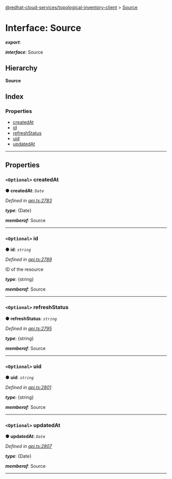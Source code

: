 [@redhat-cloud-services/topological-inventory-client](../README.md) > [Source](../interfaces/source.md)

# Interface: Source

*__export__*: 

*__interface__*: Source

## Hierarchy

**Source**

## Index

### Properties

* [createdAt](source.md#createdat)
* [id](source.md#id)
* [refreshStatus](source.md#refreshstatus)
* [uid](source.md#uid)
* [updatedAt](source.md#updatedat)

---

## Properties

<a id="createdat"></a>

### `<Optional>` createdAt

**● createdAt**: *`Date`*

*Defined in [api.ts:2783](https://github.com/RedHatInsights/javascript-clients/blob/master/packages/topological-inventory/api.ts#L2783)*

*__type__*: {Date}

*__memberof__*: Source

___
<a id="id"></a>

### `<Optional>` id

**● id**: *`string`*

*Defined in [api.ts:2789](https://github.com/RedHatInsights/javascript-clients/blob/master/packages/topological-inventory/api.ts#L2789)*

ID of the resource

*__type__*: {string}

*__memberof__*: Source

___
<a id="refreshstatus"></a>

### `<Optional>` refreshStatus

**● refreshStatus**: *`string`*

*Defined in [api.ts:2795](https://github.com/RedHatInsights/javascript-clients/blob/master/packages/topological-inventory/api.ts#L2795)*

*__type__*: {string}

*__memberof__*: Source

___
<a id="uid"></a>

### `<Optional>` uid

**● uid**: *`string`*

*Defined in [api.ts:2801](https://github.com/RedHatInsights/javascript-clients/blob/master/packages/topological-inventory/api.ts#L2801)*

*__type__*: {string}

*__memberof__*: Source

___
<a id="updatedat"></a>

### `<Optional>` updatedAt

**● updatedAt**: *`Date`*

*Defined in [api.ts:2807](https://github.com/RedHatInsights/javascript-clients/blob/master/packages/topological-inventory/api.ts#L2807)*

*__type__*: {Date}

*__memberof__*: Source

___

